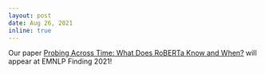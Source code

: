```yaml
---
layout: post
date: Aug 26, 2021
inline: true
---
```



Our paper [Probing Across Time: What Does RoBERTa Know and When?](https://aclanthology.org/2021.findings-emnlp.71.pdf) will appear at EMNLP Finding 2021!